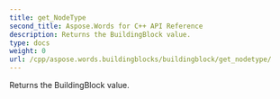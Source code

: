 ```yaml
---
title: get_NodeType
second_title: Aspose.Words for C++ API Reference
description: Returns the BuildingBlock value. 
type: docs
weight: 0
url: /cpp/aspose.words.buildingblocks/buildingblock/get_nodetype/
---
```


Returns the BuildingBlock value. 


